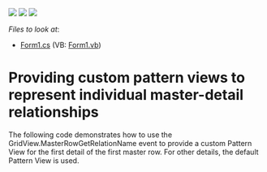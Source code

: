 <!-- default badges list -->
![](https://img.shields.io/endpoint?url=https://codecentral.devexpress.com/api/v1/VersionRange/128632562/11.1.4%2B)
[![](https://img.shields.io/badge/Open_in_DevExpress_Support_Center-FF7200?style=flat-square&logo=DevExpress&logoColor=white)](https://supportcenter.devexpress.com/ticket/details/E3861)
[![](https://img.shields.io/badge/📖_How_to_use_DevExpress_Examples-e9f6fc?style=flat-square)](https://docs.devexpress.com/GeneralInformation/403183)
<!-- default badges end -->
<!-- default file list -->
*Files to look at*:

* [Form1.cs](./CS/Form1.cs) (VB: [Form1.vb](./VB/Form1.vb))
<!-- default file list end -->
# Providing custom pattern views to represent individual master-detail relationships


<p>The following code demonstrates how to use the GridView.MasterRowGetRelationName event to provide a custom Pattern View for the first detail of the first master row. For other details, the default Pattern View is used.</p>

<br/>


